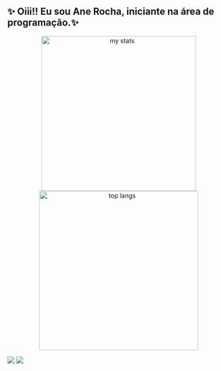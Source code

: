 ## ✨ Oiii!! Eu sou Ane Rocha, iniciante na área de programação.✨

<p align="center">
  <img alt="my stats" width="350" height="350" src="https://github-readme-stats.vercel.app/api?username=anerocha" style="display: inline-block;"/>
  <img alt="top langs" width="360" height="360" src="https://github-readme-stats.vercel.app/api/top-langs/?username=anerocha&layout=compact&langs_count=10" style="display: inline-block;"/>
</p>
<div> 
  <a href = "mailto:anerocha1999@gmail.com"><img src="https://img.shields.io/badge/-Gmail-%23333?style=for-the-badge&logo=gmail&logoColor=white" target="_blank"></a>
  <a href="https://www.linkedin.com/in/ane-rocha" target="_blank"><img src="https://img.shields.io/badge/-LinkedIn-%230077B5?style=for-the-badge&logo=linkedin&logoColor=white" target="_blank"></a> 
  
</div>

